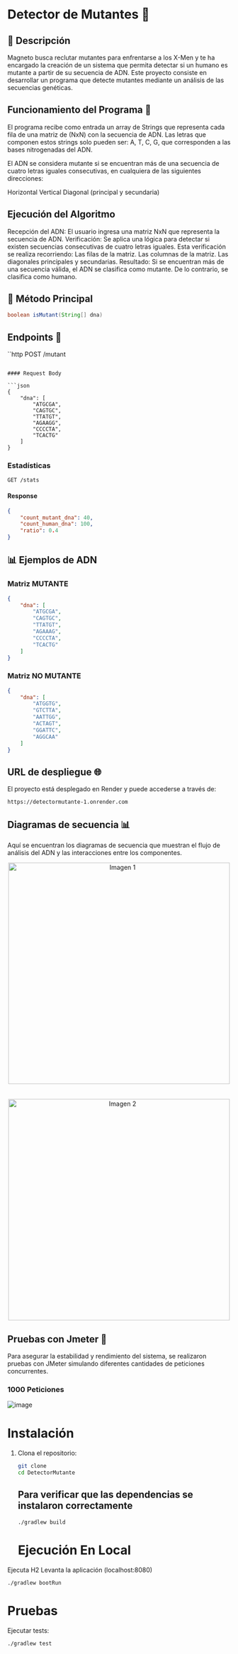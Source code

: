 # Detector de Mutantes 🧬

## 🎯 Descripción

Magneto busca reclutar mutantes para enfrentarse a los X-Men y te ha encargado la creación de un sistema que permita detectar si un humano es mutante a partir de su secuencia de ADN. Este proyecto consiste en desarrollar un programa que detecte mutantes mediante un análisis de las secuencias genéticas.


## Funcionamiento del Programa 🚀

El programa recibe como entrada un array de Strings que representa cada fila de una matriz de (NxN) con la secuencia de ADN. Las letras que componen estos strings solo pueden ser: A, T, C, G, que corresponden a las bases nitrogenadas del ADN.

El ADN se considera mutante si se encuentran más de una secuencia de cuatro letras iguales consecutivas, en cualquiera de las siguientes direcciones:

Horizontal
Vertical
Diagonal (principal y secundaria)

## Ejecución del Algoritmo
Recepción del ADN: El usuario ingresa una matriz NxN que representa la secuencia de ADN.
Verificación: Se aplica una lógica para detectar si existen secuencias consecutivas de cuatro letras iguales. Esta verificación se realiza recorriendo:
Las filas de la matriz.
Las columnas de la matriz.
Las diagonales principales y secundarias.
Resultado: Si se encuentran más de una secuencia válida, el ADN se clasifica como mutante. De lo contrario, se clasifica como humano.

## 📝 Método Principal

```java
boolean isMutant(String[] dna)
```

## Endpoints 🔗

``http
POST /mutant
```

#### Request Body

```json
{
    "dna": [
        "ATGCGA",
        "CAGTGC",
        "TTATGT",
        "AGAAGG",
        "CCCCTA",
        "TCACTG"
    ]
}
```

###  Estadísticas

```http
GET /stats
```

#### Response

```json
{
    "count_mutant_dna": 40,
    "count_human_dna": 100,
    "ratio": 0.4
}
```

## 📊 Ejemplos de ADN

###  Matriz MUTANTE

```json
{
    "dna": [
        "ATGCGA",
        "CAGTGC",
        "TTATGT",
        "AGAAAG",
        "CCCCTA",
        "TCACTG"
    ]
}
```

###  Matriz NO MUTANTE

```json
{
    "dna": [
        "ATGGTG",
        "GTCTTA",
        "AATTGG",
        "ACTAGT",
        "GGATTC",
        "AGGCAA"
    ]
}
```

## URL de despliegue 🌐

El proyecto está desplegado en Render y puede accederse a través de:

```
https://detectormutante-1.onrender.com
```
## Diagramas de secuencia 📊
Aquí se encuentran los diagramas de secuencia que muestran el flujo de análisis del ADN y las interacciones entre los componentes.
<p align="center">
  <img src="https://github.com/user-attachments/assets/bb545cb6-e8f4-48fa-b985-5b7e19259fe5" alt="Imagen 1" width="500" style="margin-bottom: 20px;">
</p>
<p align="center">
  <img src="https://github.com/user-attachments/assets/5a6a2446-e79c-462e-a73a-08ad6d8c9e34" alt="Imagen 2" width="500">
</p>


## Pruebas con Jmeter 🧪
Para asegurar la estabilidad y rendimiento del sistema, se realizaron pruebas con JMeter simulando diferentes cantidades de peticiones concurrentes.
### 1000 Peticiones
![image](https://github.com/user-attachments/assets/66e5b2ab-4bb6-4376-977a-1bb4d1528e08)

# Instalación

1. Clona el repositorio:
   ```bash
   git clone 
   cd DetectorMutante
   ```
   ## Para verificar que las dependencias se instalaron correctamente
   ```
   ./gradlew build
   ```
   # Ejecución En Local
Ejecuta H2
Levanta la aplicación  (localhost:8080)
```
./gradlew bootRun
```
# Pruebas
Ejecutar tests:
```
./gradlew test
```

